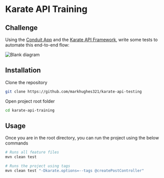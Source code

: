 # Karate API Training

## Challenge

Using the [Conduit App](https://react-redux.realworld.io/#/?_k=zkbpmx) and the [Karate API Framework](https://github.com/karatelabs), write some tests to automate this end-to-end flow:

![Blank diagram](https://user-images.githubusercontent.com/9667977/193516142-a81c1f52-b87d-47ec-8ff4-a89588f30b4f.png)

## Installation

Clone the repository

```bash
git clone https://github.com/markhughes321/karate-api-testing
```

Open project root folder

```bash
cd karate-api-training
```

## Usage

Once you are in the root directory, you can run the project using the below commands

```python
# Runs all feature files
mvn clean test

# Runs the project using tags
mvn clean test "-Dkarate.options=--tags @createPostController"

```
